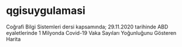 # qgisuygulamasi
Coğrafi Bilgi Sistemleri dersi kapsamında; 29.11.2020 tarihinde ABD eyaletlerinde 1 Milyonda Covid-19 Vaka Sayıları Yoğunluğunu Gösteren Harita
